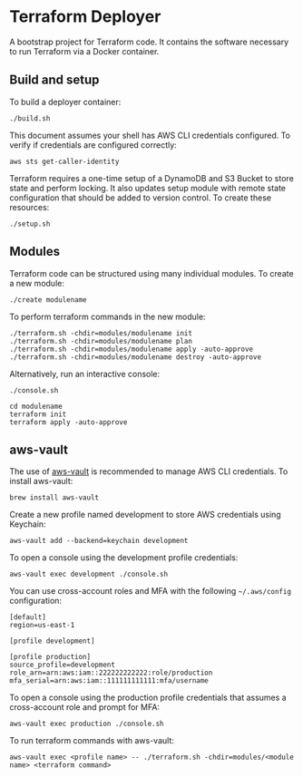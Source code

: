 # Terraform Deployer

A bootstrap project for Terraform code. It contains the software necessary to run Terraform via a Docker container.

## Build and setup

To build a deployer container:

```
./build.sh
```

This document assumes your shell has AWS CLI credentials configured. To verify if credentials are configured correctly:

```
aws sts get-caller-identity
```

Terraform requires a one-time setup of a DynamoDB and S3 Bucket to store state and perform locking. It also updates setup module with remote state configuration that should be added to version control. To create these resources:

```
./setup.sh
```

## Modules

Terraform code can be structured using many individual modules. To create a new module:

```
./create modulename
```

To perform terraform commands in the new module:

```
./terraform.sh -chdir=modules/modulename init
./terraform.sh -chdir=modules/modulename plan
./terraform.sh -chdir=modules/modulename apply -auto-approve
./terraform.sh -chdir=modules/modulename destroy -auto-approve
```

Alternatively, run an interactive console:

```
./console.sh
```

```
cd modulename
terraform init
terraform apply -auto-approve
```

## aws-vault

The use of [aws-vault](#aws-vault) is recommended to manage AWS CLI credentials. To install aws-vault:

```
brew install aws-vault
```

Create a new profile named development to store AWS credentials using Keychain:

```
aws-vault add --backend=keychain development
```

To open a console using the development profile credentials:

```
aws-vault exec development ./console.sh
```

You can use cross-account roles and MFA with the following `~/.aws/config` configuration:

```
[default]
region=us-east-1

[profile development]

[profile production]
source_profile=development
role_arn=arn:aws:iam::222222222222:role/production
mfa_serial=arn:aws:iam::111111111111:mfa/username
```

To open a console using the production profile credentials that assumes a cross-account role and prompt for MFA:

```
aws-vault exec production ./console.sh
```

To run terraform commands with aws-vault:

```
aws-vault exec <profile name> -- ./terraform.sh -chdir=modules/<module name> <terraform command>
```
